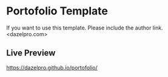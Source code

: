 # Portofolio Template
If you want to use this template. Please include the author link. <dazelpro.com>

## Live Preview
https://dazelpro.github.io/portofolio/
